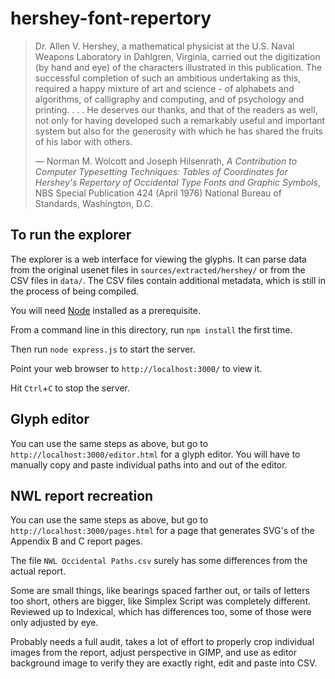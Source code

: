 # hershey-font-repertory

> Dr. Allen V. Hershey, a mathematical physicist at the U.S. Naval Weapons
> Laboratory in Dahlgren, Virginia, carried out the digitization (by hand and
> eye) of the characters illustrated in this publication. The successful
> completion of such an ambitious undertaking as this, required a happy mixture
> of art and science - of alphabets and algorithms, of calligraphy and
> computing, and of psychology and printing. . . . He deserves our thanks, and
> that of the readers as well, not only for having developed such a remarkably
> useful and important system but also for the generosity with which he has
> shared the fruits of his labor with others.
>
> &mdash;  Norman M. Wolcott and Joseph Hilsenrath, *A Contribution to Computer
> Typesetting Techniques: Tables of Coordinates for Hershey's Repertory of
> Occidental Type Fonts and Graphic Symbols*, NBS Special Publication 424
> (April 1976) National Bureau of Standards, Washington, D.C.

## To run the explorer

The explorer is a web interface for viewing the glyphs.  It can parse data from
the original usenet files in `sources/extracted/hershey/` or from the CSV files
in `data/`.  The CSV files contain additional metadata, which is still in the
process of being compiled.

You will need [Node](https://nodejs.org/) installed as a prerequisite.

From a command line in this directory, run `npm install` the first time.

Then run `node express.js` to start the server.

Point your web browser to `http://localhost:3000/` to view it.

Hit `Ctrl`+`C` to stop the server.

## Glyph editor

You can use the same steps as above, but go to `http://localhost:3000/editor.html` for
a glyph editor. You will have to manually copy and paste individual paths into and out
of the editor.

## NWL report recreation

You can use the same steps as above, but go to `http://localhost:3000/pages.html` for
a page that generates SVG's of the Appendix B and C report pages.

The file `NWL Occidental Paths.csv` surely has some differences from the actual report.

Some are small things, like bearings spaced farther out, or tails of letters too short,
others are bigger, like Simplex Script was completely different. Reviewed up to Indexical,
which has differences too, some of those were only adjusted by eye.

Probably needs a full audit, takes a lot of effort to properly crop individual images
from the report, adjust perspective in GIMP, and use as editor background image to verify
they are exactly right, edit and paste into CSV.
